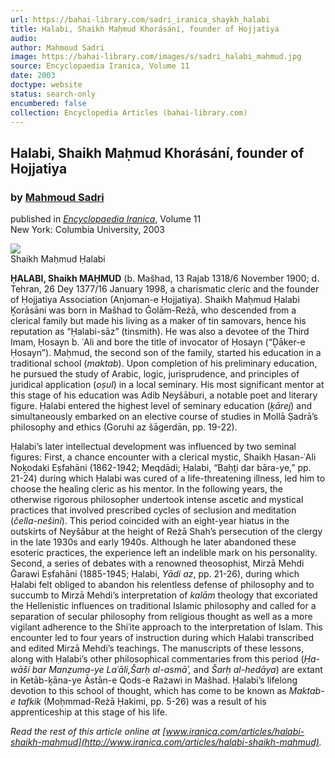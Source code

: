 ```yaml
---
url: https://bahai-library.com/sadri_iranica_shaykh_halabi
title: Halabi, Shaikh Maḥmud Khorásání, founder of Hojjatiya
audio: 
author: Mahmoud Sadri
image: https://bahai-library.com/images/s/sadri_halabi_mahmud.jpg
source: Encyclopaedia Iranica, Volume 11
date: 2003
doctype: website
status: search-only
encumbered: false
collection: Encyclopedia Articles (bahai-library.com)
---
```



## Halabi, Shaikh Maḥmud Khorásání, founder of Hojjatiya

### by [Mahmoud Sadri](https://bahai-library.com/author/Mahmoud+Sadri)

published in [_Encyclopaedia Iranica_](https://bahai-library.com/series/Encyclopaedia%20Iranica), Volume 11  
New York: Columbia University, 2003


![](https://bahai-library.com/images/s/sadri_halabi_mahmud.jpg)  
Shaikh Maḥmud Ḥalabi

**ḤALABI, Shaikh MAḤMUD** (b. Mašhad, 13 Rajab 1318/6 November 1900; d. Tehran, 26 Dey 1377/16 January 1998, a charismatic cleric and the founder of Ḥojjatiya Association (Anjoman-e Ḥojjatiya). Shaikh Maḥmud Ḥalabi Ḵorāsāni was born in Mašhad to Ḡolām-Reżā, who descended from a clerical family but made his living as a maker of tin samovars, hence his reputation as “Ḥalabi-sāz” (tinsmith). He was also a devotee of the Third Imam, Ḥosayn b. ʿAli and bore the title of invocator of Ḥosayn (“Ḏāker-e Ḥosayn”). Maḥmud, the second son of the family, started his education in a traditional school (_maktab_). Upon completion of his preliminary education, he pursued the study of Arabic, logic, jurisprudence, and principles of juridical application (_oṣul_) in a local seminary. His most significant mentor at this stage of his education was Adib Neyšāburi, a notable poet and literary figure. Ḥalabi entered the highest level of seminary education (_ḵārej_) and simultaneously embarked on an elective course of studies in Mollā Ṣadrā’s philosophy and ethics (Goruhi az šāgerdān, pp. 19-22).

Ḥalabi’s later intellectual development was influenced by two seminal figures: First, a chance encounter with a clerical mystic, Shaikh Ḥasan-ʿAli Noḵodaki Eṣfahāni (1862-1942; Meqdādi; Ḥalabi, “Baḥṯi dar bāra-ye,” pp. 21-24) during which Ḥalabi was cured of a life-threatening illness, led him to choose the healing cleric as his mentor. In the following years, the otherwise rigorous philosopher undertook intense ascetic and mystical practices that involved prescribed cycles of seclusion and meditation (_čella-nešini_). This period coincided with an eight-year hiatus in the outskirts of Neyšābur at the height of Reżā Shah’s persecution of the clergy in the late 1930s and early 1940s. Although he later abandoned these esoteric practices, the experience left an indelible mark on his personality. Second, a series of debates with a renowned theosophist, Mirzā Mehdi Ḡarawi Eṣfahāni (1885-1945; Ḥalabi, _Yādi az_, pp. 21-26), during which Ḥalabi felt obliged to abandon his relentless defense of philosophy and to succumb to Mirzā Mehdi’s interpretation of _kalām_ theology that excoriated the Hellenistic influences on traditional Islamic philosophy and called for a separation of secular philosophy from religious thought as well as a more vigilant adherence to the Shiʿite approach to the interpretation of Islam. This encounter led to four years of instruction during which Ḥalabi transcribed and edited Mirzā Mehdi’s teachings. The manuscripts of these lessons, along with Ḥalabi’s other philosophical commentaries from this period (_Ḥa-wāši bar Manẓuma-ye Laʿāli,Šarḥ al-asmāʾ,_ and _Šarḥ al-hedāya_) are extant in Ketāb-ḵāna-ye Āstān-e Qods-e Rażawi in Mašhad. Ḥalabi’s lifelong devotion to this school of thought, which has come to be known as _Maktab-e tafkik_ (Moḥmmad-Reżā Ḥakimi, pp. 5-26) was a result of his apprenticeship at this stage of his life.

  
_Read the rest of this article online at [www.iranica.com/articles/halabi-shaikh-mahmud](http://www.iranica.com/articles/halabi-shaikh-mahmud)._